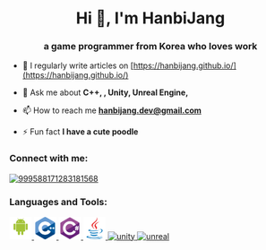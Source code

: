 <h1 align="center">Hi 👋, I'm HanbiJang</h1>
<h3 align="center">a game programmer from Korea who loves work</h3>

- 📝 I regularly write articles on [https://hanbijang.github.io/](https://hanbijang.github.io/)

- 💬 Ask me about **C++, , Unity, Unreal Engine,**

- 📫 How to reach me **hanbijang.dev@gmail.com**

- ⚡ Fun fact **I have a cute poodle**

<h3 align="left">Connect with me:</h3>
<p align="left">
<a href="https://discord.gg/999588171283181568" target="blank"><img align="center" src="https://raw.githubusercontent.com/rahuldkjain/github-profile-readme-generator/master/src/images/icons/Social/discord.svg" alt="999588171283181568" height="30" width="40" /></a>
</p>

<h3 align="left">Languages and Tools:</h3>
<p align="left"> <a href="https://developer.android.com" target="_blank" rel="noreferrer"> <img src="https://raw.githubusercontent.com/devicons/devicon/master/icons/android/android-original-wordmark.svg" alt="android" width="40" height="40"/> </a> <a href="https://www.w3schools.com/cpp/" target="_blank" rel="noreferrer"> <img src="https://raw.githubusercontent.com/devicons/devicon/master/icons/cplusplus/cplusplus-original.svg" alt="cplusplus" width="40" height="40"/> </a> <a href="https://www.w3schools.com/cs/" target="_blank" rel="noreferrer"> <img src="https://raw.githubusercontent.com/devicons/devicon/master/icons/csharp/csharp-original.svg" alt="csharp" width="40" height="40"/> </a> <a href="https://www.java.com" target="_blank" rel="noreferrer"> <img src="https://raw.githubusercontent.com/devicons/devicon/master/icons/java/java-original.svg" alt="java" width="40" height="40"/> </a> <a href="https://unity.com/" target="_blank" rel="noreferrer"> <img src="https://www.vectorlogo.zone/logos/unity3d/unity3d-icon.svg" alt="unity" width="40" height="40"/> </a> <a href="https://unrealengine.com/" target="_blank" rel="noreferrer"> <img src="https://raw.githubusercontent.com/kenangundogan/fontisto/036b7eca71aab1bef8e6a0518f7329f13ed62f6b/icons/svg/brand/unreal-engine.svg" alt="unreal" width="40" height="40"/> </a> </p>

<!-- <p>&nbsp;<img align="center" src="https://github-readme-stats.vercel.app/api?username=hanbijang&show_icons=true&theme=dark&title_color=fe396a&locale=en" alt="hanbijang" /></p>  -->
